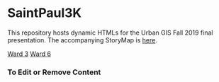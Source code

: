 # SaintPaul3K

This repository hosts dynamic HTMLs for the Urban GIS Fall 2019 final presentation. The accompanying StoryMap is [here](). 

<a href="ward3.html">Ward 3</a>
<a href="ward6.html">Ward 6</a>

### To Edit or Remove Content

